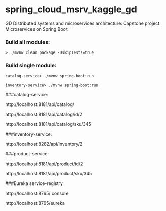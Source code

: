 # spring_cloud_msrv_kaggle_gd
GD Distributed systems and microservices architecture: Capstone project: Microservices on Spring Boot


### Build all modules:
`> ./mvnw clean package -DskipTests=true`

### Build single module:
`catalog-service> ./mvnw spring-boot:run`

`inventory-service> ./mvnw spring-boot:run`



###catalog-service:

http://localhost:8181/api/catalog/

http://localhost:8181/api/catalog/id/2

http://localhost:8181/api/catalog/sku/345


###inventory-service:

http://localhost:8282/api/inventory/2


###product-service:

http://localhost:8181/api/product/id/2

http://localhost:8181/api/product/sku/345


###Eureka service-registry

http://localhost:8765/  console

http://localhost:8765/eureka

